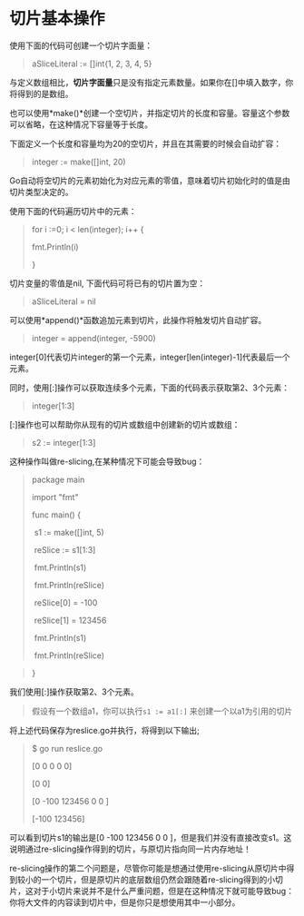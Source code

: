 # **切片基本操作**

使用下面的代码可创建一个切片字面量：

> aSliceLiteral := []int{1, 2, 3, 4, 5}

与定义数组相比，**切片字面量**只是没有指定元素数量。如果你在[]中填入数字，你将得到的是数组。

也可以使用*make()*创建一个空切片，并指定切片的长度和容量。容量这个参数可以省略，在这种情况下容量等于长度。

下面定义一个长度和容量均为20的空切片，并且在其需要的时候会自动扩容：

> integer := make([]int, 20)

Go自动将空切片的元素初始化为对应元素的零值，意味着切片初始化时的值是由切片类型决定的。

使用下面的代码遍历切片中的元素：

> for i :=0; i < len(integer); i++ {
>
> fmt.Println(i)
>
> }

切片变量的零值是nil, 下面代码可将已有的切片置为空：

> aSliceLiteral = nil

可以使用*append()*函数追加元素到切片，此操作将触发切片自动扩容。

> integer = append(integer, -5900)

integer[0]代表切片integer的第一个元素，integer[len(integer)-1]代表最后一个元素。

同时，使用[:]操作可以获取连续多个元素，下面的代码表示获取第2、3个元素：

> integer[1:3]

[:]操作也可以帮助你从现有的切片或数组中创建新的切片或数组：

> s2 := integer[1:3]

这种操作叫做re-slicing,在某种情况下可能会导致bug：

> package main
>
> import "fmt"
>
> func main() {
>
> ​	s1 := make([]int, 5)
>
> ​	reSlice := s1[1:3]
>
> ​	fmt.Println(s1)
>
> ​	fmt.Println(reSlice)
>
> ​	reSlice[0] = -100
>
> ​	reSlice[1] = 123456
>
> ​	fmt.Println(s1)
>
> ​	fmt.Println(reSlice)

> }

我们使用[:]操作获取第2、3个元素。

> 假设有一个数组a1，你可以执行`s1 := a1[:]` 来创建一个以a1为引用的切片

将上述代码保存为reslice.go并执行，将得到以下输出;

> $ go run reslice.go
>
> [0 0 0 0 0]
>
> [0 0]
>
> [0 -100 123456 0 0 ]
>
> [-100 123456]

可以看到切片s1的输出是[0 -100 123456 0 0 ]，但是我们并没有直接改变s1。这说明通过re-slicing操作得到的切片，与原切片指向同一片内存地址！

re-slicing操作的第二个问题是，尽管你可能是想通过使用re-slicing从原切片中得到较小的一个切片，但是原切片的底层数组仍然会跟随着re-slicing得到的小切片，这对于小切片来说并不是什么严重问题，但是在这种情况下就可能导致bug：你将大文件的内容读到切片中，但是你只是想使用其中一小部分。

